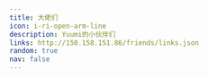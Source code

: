 ```yaml
---
title: 大佬们
icon: i-ri-open-arm-line
description: Yuumi的小伙伴们
links: http://150.158.151.86/friends/links.json
random: true
nav: false
---
```


<YunLinks :links="frontmatter.links" :random="frontmatter.random" />
